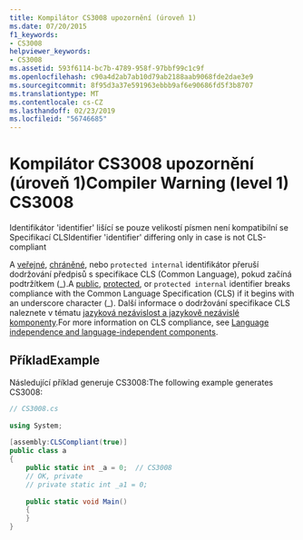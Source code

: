 ```yaml
---
title: Kompilátor CS3008 upozornění (úroveň 1)
ms.date: 07/20/2015
f1_keywords:
- CS3008
helpviewer_keywords:
- CS3008
ms.assetid: 593f6114-bc7b-4789-958f-97bbf99c1c9f
ms.openlocfilehash: c90a4d2ab7ab10d79ab2188aab9068fde2dae3e9
ms.sourcegitcommit: 8f95d3a37e591963ebbb9af6e90686fd5f3b8707
ms.translationtype: MT
ms.contentlocale: cs-CZ
ms.lasthandoff: 02/23/2019
ms.locfileid: "56746685"
---
```

# <a name="compiler-warning-level-1-cs3008"></a><span data-ttu-id="4be19-102">Kompilátor CS3008 upozornění (úroveň 1)</span><span class="sxs-lookup"><span data-stu-id="4be19-102">Compiler Warning (level 1) CS3008</span></span>
<span data-ttu-id="4be19-103">Identifikátor 'identifier' lišící se pouze velikostí písmen není kompatibilní se Specifikací CLS</span><span class="sxs-lookup"><span data-stu-id="4be19-103">Identifier 'identifier' differing only in case is not CLS-compliant</span></span>  
  
 <span data-ttu-id="4be19-104">A [veřejné](../../csharp/language-reference/keywords/public.md), [chráněné](../../csharp/language-reference/keywords/protected.md), nebo `protected internal` identifikátor přeruší dodržování předpisů s specifikace CLS (Common Language), pokud začíná podtržítkem (\_).</span><span class="sxs-lookup"><span data-stu-id="4be19-104">A [public](../../csharp/language-reference/keywords/public.md), [protected](../../csharp/language-reference/keywords/protected.md), or `protected internal` identifier breaks compliance with the Common Language Specification (CLS) if it begins with an underscore character (\_).</span></span> <span data-ttu-id="4be19-105">Další informace o dodržování specifikace CLS naleznete v tématu [jazyková nezávislost a jazykově nezávislé komponenty](../../standard/language-independence.md).</span><span class="sxs-lookup"><span data-stu-id="4be19-105">For more information on CLS compliance, see [Language independence and language-independent components](../../standard/language-independence.md).</span></span>
  
## <a name="example"></a><span data-ttu-id="4be19-106">Příklad</span><span class="sxs-lookup"><span data-stu-id="4be19-106">Example</span></span>  
 <span data-ttu-id="4be19-107">Následující příklad generuje CS3008:</span><span class="sxs-lookup"><span data-stu-id="4be19-107">The following example generates CS3008:</span></span>  
  
```csharp  
// CS3008.cs  
  
using System;  
  
[assembly:CLSCompliant(true)]  
public class a  
{  
    public static int _a = 0;  // CS3008  
    // OK, private  
    // private static int _a1 = 0;  
  
    public static void Main()  
    {  
    }  
}  
```
